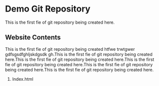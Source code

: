 # Demo Git Repository

This is the first fie of git repository being created here.

## Website Contents

This is the first fie of git repository being created htfwe trwtgwer gdfsgsdfghljskdgsdk gh.This is the first fie of git repository being created here.This is the first fie of git repository being created here.This is the first fie of git repository being created here.This is the first fie of git repository being created here.This is the first fie of git repository being created here.

1. Index.html

